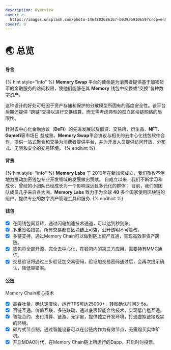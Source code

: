```yaml
---
description: Overview
cover: >-
  https://images.unsplash.com/photo-1464802686167-b939a6910659?crop=entropy&cs=srgb&fm=jpg&ixid=MnwxOTcwMjR8MHwxfHNlYXJjaHw2fHxzcGFjZXxlbnwwfHx8fDE2NTIyOTk0MzA&ixlib=rb-1.2.1&q=85
coverY: 0
---
```


# 🌏 总览

#### 导言

{% hint style="info" %}
**Memory Swap** 平台的使命是为消费者提供基于加密货币的金融服务的访问权限，使他们能够在其 **Memory** 钱包中交换或“交换”各种数字资产。

这种设计的好处可归因于资产存储和保护的分散模型所固有的高度安全性。该平台后期还提供 “跨链”交换以进行交换结算，而无需考虑典型的孤立区块链网络的局限性。

针对去中心化金融协议（**DeFi**）的先进发展以及借贷、交易所、衍生品、**NFT**、**Gamefi**等市场日 益成熟，**Memory Swap**平台协议与相关的去中心化钱包软件合作，提供一站式聚合和交换为消费者提供平台，并为开发人员提供访问开放、分布式、无限和安全的交易环境。
{% endhint %}

#### 背景

{% hint style="info" %}
**Memory Labs** 于 2019年在新加坡成立，我们孜孜不倦地为推动加密钱包专业开发领域的发展做出贡献。 自成立以来，我们不断学习和成长，曾经的小团队已经成长为一个影响深远且多元化的群体； 目前，我们的团队成员几乎来自各大洲，**Memory Labs** 致力于为全球 **40** 多个国家使用区块链的用户，提供专业的数字资产管理工具和服务.
{% endhint %}

#### 钱包

* [x] 在同钱包间互转，通过闪电加速技术通道，可以达到秒到账。
* [x] 多重签名钱包，所有交易都在区块链上可查，公开透明不可篡改。
* [x] 多链支持，通过Memory Chain可以做到链上资产互通，实现高效率资产跨链。
* [x] 钱包将全部开源，完全去中心化，在钱包内的第三方应用，需要持有MMC通证。
* [x] 交易验证将通过三步验证加交易密码，验证加交易密码通过后，会再次提示确认，降低容错率。

#### 公链

Memory Chain核心技术

* [x] 高吞吐量、确认速度快，运行TPS可达25000+，转账确认时间3-5s。
* [x] 百链互通，价值互联，多链联动，通过底层智能合约技术，实现低门槛互通。
* [x] 智能合约、支付清算、链游、元宇宙，提供独立开发环境，打通虚拟链接现实的环境。
* [x] 碎片式节点制，通过智能设备可以在公链内作为有效节点，无需购买实体矿机。
* [x] 开启MDAO时代，在Memory Chain链上所运行的Dapp，开启时时投票。
